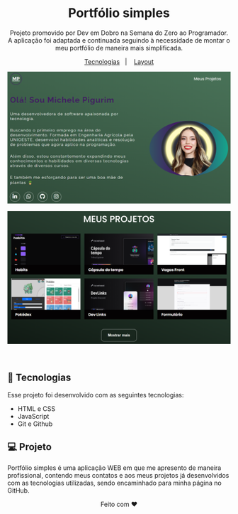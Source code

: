 <h1 align="center"> Portfólio simples </h1>

<p align="center">
Projeto promovido por Dev em Dobro na Semana do Zero ao Programador. A aplicação foi adaptada e continuada seguindo à necessidade de montar o meu portfólio de maneira mais simplificada.
</p>

<p align="center">
  <a href="#-tecnologias">Tecnologias</a>&nbsp;&nbsp;&nbsp;|&nbsp;&nbsp;&nbsp;
  <a href="#-layout">Layout</a>
</p>

<p align="center">
  <img alt="License" src="./src/images/projeto-portfolio-simples.png">
</p>

<p align="center">
  <img alt="License" src="./src/images/preview.png">
</p>

<br>

## 🚀 Tecnologias

Esse projeto foi desenvolvido com as seguintes tecnologias:

- HTML e CSS
- JavaScript
- Git e Github

## 💻 Projeto

Portfólio simples é uma aplicação WEB em que me apresento de maneira profissional, contendo meus contatos e aos meus projetos já desenvolvidos com as tecnologias utilizadas, sendo encaminhado para minha página no GitHub.

<p align="center">
 Feito com ♥
</p>
